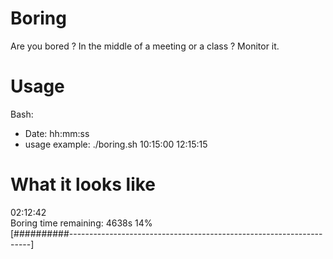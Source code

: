 Boring
=======

Are you bored ? In the middle of a meeting or a class ? Monitor it.

Usage
======

Bash:
- Date: hh:mm:ss
- usage example: ./boring.sh 10:15:00 12:15:15

What it looks like
===================

02:12:42  
Boring time remaining: 4638s 14%  
[##########--------------------------------------------------------------------]  
